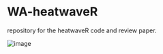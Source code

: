 # WA-heatwaveR
repository for the heatwaveR code and review paper. 

![image](https://github.com/user-attachments/assets/0bcfcb4d-1ef8-425b-8a21-ffc90d34de0d)
